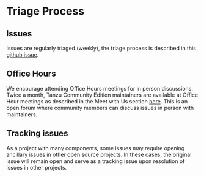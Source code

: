 # Triage Process

## Issues

Issues are regularly triaged (weekly), the triage process is described in this
[github issue](https://github.com/vmware-tanzu/community-edition/issues/1829).

## Office Hours

We encourage attending Office Hours meetings for in person discussions. Twice a month, Tanzu Community Edition maintainers are available at Office Hour meetings as described in the Meet with Us section [here](https://tanzucommunityedition.io/community/#). This is an open forum where community members can discuss issues in person with maintainers.

## Tracking issues

As a project with many components, some issues may require opening ancillary issues in other open source projects. In these cases, the original issue will remain open and serve as a tracking issue upon resolution of issues in other projects.
